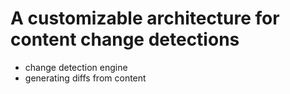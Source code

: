 # A customizable architecture for content change detections

- change detection engine
- generating diffs from content